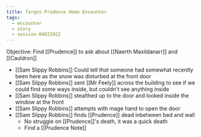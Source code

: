 ```yaml
---
title: Targos Prudence Home Encounter
tags:
  - encounter
  - story
  - session-04022022
---
```


Objective: Find [[Prudence]] to ask about [[Naerth Maxildanarr]] and [[Cauldron]]

* [[Sam Slippy Robbins]] Could tell that someone had somewhat recently been here as the snow was disturbed at the front door
* [[Sam Slippy Robbins]] sent [[Mr Feely]] across the building to see if we could find some ways inside, but couldn't see anything inside
* [[Sam Slippy Robbins]] stealthed up to the door and looked inside the window at the front
* [[Sam Slippy Robbins]] attempts with mage hand to open the door
* [[Sam Slippy Robbins]] finds [[Prudence]] dead inbetween bed and wall
    * No struggle on [[Prudence]]'s death, it was a quick death
    * Find a [[Prudence Note]]